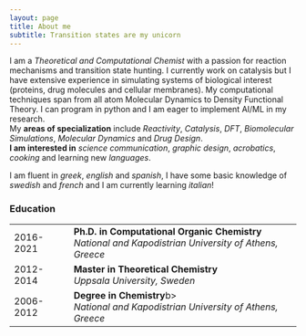 ```yaml
---
layout: page
title: About me
subtitle: Transition states are my unicorn
---
```


I am a _Theoretical and Computational Chemist_ with a passion for reaction mechanisms and transition state hunting. I currently work on catalysis but I have extensive experience in simulating systems of biological interest (proteins, drug molecules and cellular membranes). My computational techniques span from all atom Molecular Dynamics to Density Functional Theory. I can program in python and I am eager to implement AI/ML in my research.  
My **areas of specialization** include _Reactivity_, _Catalysis_, _DFT_, _Biomolecular Simulations_, _Molecular Dynamics_ and _Drug Design_.  
**I am interested in** _science communication_, _graphic design_, _acrobatics_, _cooking_ and learning new _languages_.  

I am fluent in _greek_, _english_ and _spanish_, I have some basic knowledge of _swedish_ and _french_ and I am currently learning _italian_!


### Education

<table border="0">
 <tr>
    <td>2016-2021</td>
    <td> <b> Ph.D. in Computational Organic Chemistry</b><br> <i>National and Kapodistrian University of Athens, Greece </i> </td>
 </tr>
 <tr>
    <td>2012-2014</td>
    <td> <b>Master in Theoretical Chemistry</b><br> <i>Uppsala University, Sweden </i></td>
 </tr>
 <tr>
    <td>2006-2012</td>
    <td><b>Degree in Chemistry</b>b><br> <i> National and Kapodistrian University of Athens, Greece</i> </td>
 </tr>

</table>
